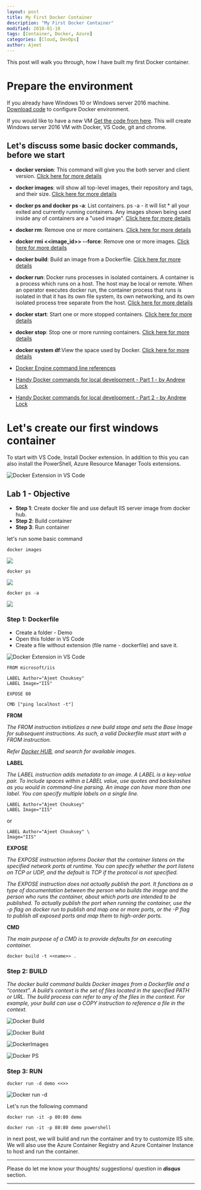 ```yaml
---
layout: post
title: My First Docker Container
description: "My First Docker Container"
modified: 2018-01-18
tags: [Container, Docker, Azure]
categories: [Cloud, DevOps]
author: Ajeet
---
```

This post will walk you through, how I have built my first Docker container.

# Prepare the environment 

If you already have Windows 10 or Windows server 2016 machine. [Download code](https://github.com/AjeetChouksey/IaCLab/blob/master/Containers/DockerforWindows/dockerforwindows.ps1) to configure Docker environment.

If you would like to have a new VM 
[Get the code from here](https://github.com/AjeetChouksey/IaCLab/tree/master/201-VM-Docker-VSCode). This will create Windows server 2016 VM with Docker, VS Code, git and chrome.

<!--more-->
## Let's discuss some basic docker commands, before we start

*   **docker version**:
This command will give you the both server and client version. [Click here for more details](
https://docs.docker.com/engine/reference/commandline/version/)

*   **docker images**: will show all top-level images, their repository and tags, and their size. [Click here for more details](https://docs.docker.com/engine/reference/commandline/images/)

*   **docker ps and docker ps  -a**: List containers. ps -a - it will list * all your exited and currently running containers. Any images shown being used inside any of containers are a "used image". [Click here for more details](https://docs.docker.com/engine/reference/commandline/ps/#description)

*   **docker rm**: Remove one or more containers. [Click here for more details](https://docs.docker.com/engine/reference/commandline/rm/)

*   **docker rmi <<image_id>> --force**: Remove one or more images. [Click here for more details](https://docs.docker.com/engine/reference/commandline/rmi/)

*   **docker build**: Build an image from a Dockerfile.  [Click here for more details](https://docs.docker.com/engine/reference/commandline/build/)

*   **docker run**: Docker runs processes in isolated containers. A container is a process which runs on a host. The host may be local or remote. When an operator executes docker run, the container process that runs is isolated in that it has its own file system, its own networking, and its own isolated process tree separate from the host.
  [Click here for more details](
https://docs.docker.com/engine/reference/run/)

*   **docker start**: Start one or more stopped containers.  [Click here for more details](
https://docs.docker.com/engine/reference/commandline/start/)

*   **docker stop**: Stop one or more running containers. [Click here for more details](
https://docs.docker.com/engine/reference/commandline/stop/)

*   **docker system df**:View the space used by Docker.  [Click here for more details](
https://docs.docker.com/engine/reference/commandline/system_df/)

*  [Docker Engine command line references](https://docs.docker.com/engine/reference/commandline/docker/#child-commands)

*  [Handy Docker commands for local development - Part 1 - by Andrew Lock](https://andrewlock.net/handy-docker-commands-for-local-development-part-1/)

* [Handy Docker commands for local development - Part 2 - by Andrew Lock ](https://andrewlock.net/handy-docker-commands-for-local-development-part-2/)

# Let's create our first windows container 

To start with VS Code, Install Docker extension. In addition to this you can also install the PowerShell, Azure Resource Manager Tools extensions.

![Docker Extension in VS Code](/images/posts/container/vscodedocext.JPG)

## Lab 1 - Objective

*  **Step 1**: Create docker file and use default IIS server image from docker hub.
* **Step 2**: Build container
* **Step 3**: Run container 

let's run some basic command 

``` docker
docker images
```

![](/images/posts/container/docker-images.JPG)

``` docker
docker ps
```

![](/images/posts/container/docker-ps.JPG)

``` docker
docker ps -a
```

![](/images/posts/container/docker-ps-a.JPG)

### Step 1: Dockerfile

*   Create a folder - Demo
*   Open this folder in VS Code
* Create a file without extension (file name - dockerfile) and save it.

![Docker Extension in VS Code](/images/posts/container/dockerfilecreate.JPG)

``` docker
FROM microsoft/iis

LABEL Author="Ajeet Chouksey"
LABEL Image="IIS"

EXPOSE 80

CMD ["ping localhost -t"]
```
**FROM**

*The FROM instruction initializes a new build stage and sets the Base Image for subsequent instructions. As such, a valid Dockerfile must start with a FROM instruction*. 

*Refer [Docker HUB](https://hub.docker.com), and search for available images*.

**LABEL**

*The LABEL instruction adds metadata to an image. A LABEL is a key-value pair. To include spaces within a LABEL value, use quotes and backslashes as you would in command-line parsing.*
*An image can have more than one label. You can specify multiple labels on a single line.*

``` docker
LABEL Author="Ajeet Chouksey"
LABEL Image="IIS"
```
or
``` docker
LABEL Author="Ajeet Chouksey" \
Image="IIS"
```

**EXPOSE**

*The EXPOSE instruction informs Docker that the container listens on the specified network ports at runtime. You can specify whether the port listens on TCP or UDP, and the default is TCP if the protocol is not specified.*

*The EXPOSE instruction does not actually publish the port. It functions as a type of documentation between the person who builds the image and the person who runs the container, about which ports are intended to be published. To actually publish the port when running the container, use the -p flag on docker run to publish and map one or more ports, or the -P flag to publish all exposed ports and map them to high-order ports.*

**CMD**

*The main purpose of a CMD is to provide defaults for an executing container.*


``` docker
docker build -t <<name>> .
```
### Step 2: BUILD

*The docker build command builds Docker images from a Dockerfile and a “context”. A build’s context is the set of files located in the specified PATH or URL. The build process can refer to any of the files in the context. For example, your build can use a COPY instruction to reference a file in the context.*

![Docker Build](/images/posts/container/docker-build1.JPG)

![Docker Build](/images/posts/container/docker-build2.JPG)

![DockerImages](/images/posts/container/docker-images-2.JPG)

![Docker PS](/images/posts/container/docker-ps.JPG)

### Step 3: RUN

```docker
docker run -d demo <<>>
```
![Docker run -d](/images/posts/container/docker-run-d.JPG)

Let's run the following command
```docker
docker run -it -p 80:80 demo
```


```docker
docker run -it -p 80:80 demo powershell
```

in next post, we will build and run the container and try to customize IIS site. We will also use the Azure Container Registry and Azure Container Instance to host and run the container.

---
Please do let me know your thoughts/ suggestions/ question in ***disqus*** section.

---